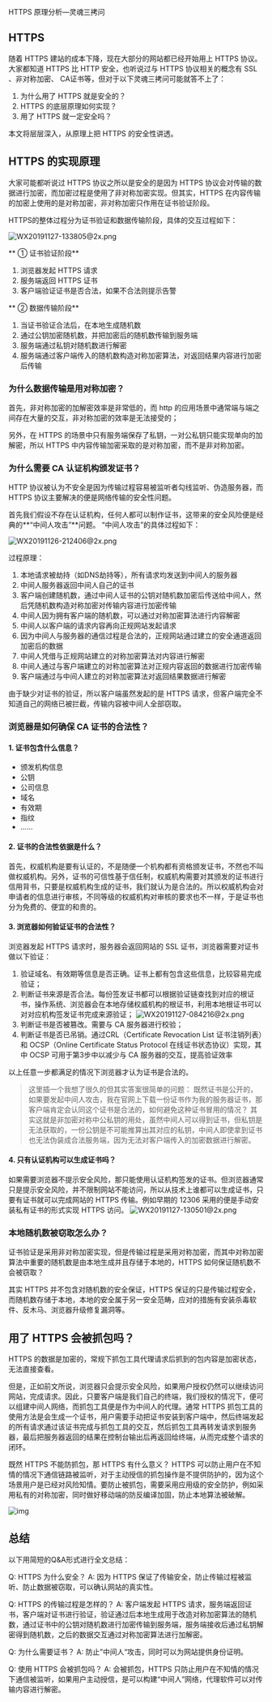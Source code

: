 HTTPS 原理分析—灵魂三拷问

## HTTPS

随着 HTTPS 建站的成本下降，现在大部分的网站都已经开始用上 HTTPS 协议。大家都知道 HTTPS 比 HTTP 安全，也听说过与 HTTPS 协议相关的概念有 SSL 、非对称加密、 CA证书等，但对于以下灵魂三拷问可能就答不上了：

1. 为什么用了 HTTPS 就是安全的？
2. HTTPS 的底层原理如何实现？
3. 用了 HTTPS 就一定安全吗？

本文将层层深入，从原理上把 HTTPS 的安全性讲透。

## HTTPS 的实现原理

大家可能都听说过 HTTPS 协议之所以是安全的是因为 HTTPS 协议会对传输的数据进行加密，而加密过程是使用了非对称加密实现。但其实，HTTPS 在内容传输的加密上使用的是对称加密，非对称加密只作用在证书验证阶段。

HTTPS的整体过程分为证书验证和数据传输阶段，具体的交互过程如下：

![WX20191127-133805@2x.png](E:\other\网络\assets\1378987910.png)

** ① 证书验证阶段**

1. 浏览器发起 HTTPS 请求
2. 服务端返回 HTTPS 证书
3. 客户端验证证书是否合法，如果不合法则提示告警

** ② 数据传输阶段**

1. 当证书验证合法后，在本地生成随机数
2. 通过公钥加密随机数，并把加密后的随机数传输到服务端
3. 服务端通过私钥对随机数进行解密
4. 服务端通过客户端传入的随机数构造对称加密算法，对返回结果内容进行加密后传输

### 为什么数据传输是用对称加密？

首先，非对称加密的加解密效率是非常低的，而 http 的应用场景中通常端与端之间存在大量的交互，非对称加密的效率是无法接受的；

另外，在 HTTPS 的场景中只有服务端保存了私钥，一对公私钥只能实现单向的加解密，所以 HTTPS 中内容传输加密采取的是对称加密，而不是非对称加密。

### 为什么需要 CA 认证机构颁发证书？

HTTP 协议被认为不安全是因为传输过程容易被监听者勾线监听、伪造服务器，而 HTTPS 协议主要解决的便是网络传输的安全性问题。

首先我们假设不存在认证机构，任何人都可以制作证书，这带来的安全风险便是经典的**“中间人攻击”**问题。
“中间人攻击”的具体过程如下：

![WX20191126-212406@2x.png](E:\other\网络\assets\2410496311.png)

过程原理：

1. 本地请求被劫持（如DNS劫持等），所有请求均发送到中间人的服务器
2. 中间人服务器返回中间人自己的证书
3. 客户端创建随机数，通过中间人证书的公钥对随机数加密后传送给中间人，然后凭随机数构造对称加密对传输内容进行加密传输
4. 中间人因为拥有客户端的随机数，可以通过对称加密算法进行内容解密
5. 中间人以客户端的请求内容再向正规网站发起请求
6. 因为中间人与服务器的通信过程是合法的，正规网站通过建立的安全通道返回加密后的数据
7. 中间人凭借与正规网站建立的对称加密算法对内容进行解密
8. 中间人通过与客户端建立的对称加密算法对正规内容返回的数据进行加密传输
9. 客户端通过与中间人建立的对称加密算法对返回结果数据进行解密

由于缺少对证书的验证，所以客户端虽然发起的是 HTTPS 请求，但客户端完全不知道自己的网络已被拦截，传输内容被中间人全部窃取。

### 浏览器是如何确保 CA 证书的合法性？

#### 1. 证书包含什么信息？

- 颁发机构信息
- 公钥
- 公司信息
- 域名
- 有效期
- 指纹
- ......

#### 2. 证书的合法性依据是什么？

首先，权威机构是要有认证的，不是随便一个机构都有资格颁发证书，不然也不叫做权威机构。另外，证书的可信性基于信任制，权威机构需要对其颁发的证书进行信用背书，只要是权威机构生成的证书，我们就认为是合法的。所以权威机构会对申请者的信息进行审核，不同等级的权威机构对审核的要求也不一样，于是证书也分为免费的、便宜的和贵的。

#### 3. 浏览器如何验证证书的合法性？

浏览器发起 HTTPS 请求时，服务器会返回网站的 SSL 证书，浏览器需要对证书做以下验证：

1. 验证域名、有效期等信息是否正确。证书上都有包含这些信息，比较容易完成验证；
2. 判断证书来源是否合法。每份签发证书都可以根据验证链查找到对应的根证书，操作系统、浏览器会在本地存储权威机构的根证书，利用本地根证书可以对对应机构签发证书完成来源验证；
   ![WX20191127-084216@2x.png](E:\other\网络\assets\1148530856.png)
3. 判断证书是否被篡改。需要与 CA 服务器进行校验；
4. 判断证书是否已吊销。通过CRL（Certificate Revocation List 证书注销列表）和 OCSP（Online Certificate Status Protocol 在线证书状态协议）实现，其中 OCSP 可用于第3步中以减少与 CA 服务器的交互，提高验证效率

以上任意一步都满足的情况下浏览器才认为证书是合法的。

> 这里插一个我想了很久的但其实答案很简单的问题：
> 既然证书是公开的，如果要发起中间人攻击，我在官网上下载一份证书作为我的服务器证书，那客户端肯定会认同这个证书是合法的，如何避免这种证书冒用的情况？
> 其实这就是非加密对称中公私钥的用处，虽然中间人可以得到证书，但私钥是无法获取的，一份公钥是不可能推算出其对应的私钥，中间人即使拿到证书也无法伪装成合法服务端，因为无法对客户端传入的加密数据进行解密。

#### 4. 只有认证机构可以生成证书吗？

如果需要浏览器不提示安全风险，那只能使用认证机构签发的证书。但浏览器通常只是提示安全风险，并不限制网站不能访问，所以从技术上谁都可以生成证书，只要有证书就可以完成网站的 HTTPS 传输。例如早期的 12306 采用的便是手动安装私有证书的形式实现 HTTPS 访问。
![WX20191127-130501@2x.png](E:\other\网络\assets\1504265182.png)

### 本地随机数被窃取怎么办？

证书验证是采用非对称加密实现，但是传输过程是采用对称加密，而其中对称加密算法中重要的随机数是由本地生成并且存储于本地的，HTTPS 如何保证随机数不会被窃取？

其实 HTTPS 并不包含对随机数的安全保证，HTTPS 保证的只是传输过程安全，而随机数存储于本地，本地的安全属于另一安全范畴，应对的措施有安装杀毒软件、反木马、浏览器升级修复漏洞等。

## 用了 HTTPS 会被抓包吗？

HTTPS 的数据是加密的，常规下抓包工具代理请求后抓到的包内容是加密状态，无法直接查看。

但是，正如前文所说，浏览器只会提示安全风险，如果用户授权仍然可以继续访问网站，完成请求。因此，只要客户端是我们自己的终端，我们授权的情况下，便可以组建中间人网络，而抓包工具便是作为中间人的代理。通常 HTTPS 抓包工具的使用方法是会生成一个证书，用户需要手动把证书安装到客户端中，然后终端发起的所有请求通过该证书完成与抓包工具的交互，然后抓包工具再转发请求到服务器，最后把服务器返回的结果在控制台输出后再返回给终端，从而完成整个请求的闭环。

既然 HTTPS 不能防抓包，那 HTTPS 有什么意义？
HTTPS 可以防止用户在不知情的情况下通信链路被监听，对于主动授信的抓包操作是不提供防护的，因为这个场景用户是已经对风险知情。要防止被抓包，需要采用应用级的安全防护，例如采用私有的对称加密，同时做好移动端的防反编译加固，防止本地算法被破解。

![img](E:\other\网络\assets\3247911170.jpg) 

## 总结

以下用简短的Q&A形式进行全文总结：

Q: HTTPS 为什么安全？
A: 因为 HTTPS 保证了传输安全，防止传输过程被监听、防止数据被窃取，可以确认网站的真实性。

Q: HTTPS 的传输过程是怎样的？
A: 客户端发起 HTTPS 请求，服务端返回证书，客户端对证书进行验证，验证通过后本地生成用于改造对称加密算法的随机数，通过证书中的公钥对随机数进行加密传输到服务端，服务端接收后通过私钥解密得到随机数，之后的数据交互通过对称加密算法进行加解密。

Q: 为什么需要证书？
A: 防止”中间人“攻击，同时可以为网站提供身份证明。

Q: 使用 HTTPS 会被抓包吗？
A: 会被抓包，HTTPS 只防止用户在不知情的情况下通信被监听，如果用户主动授信，是可以构建“中间人”网络，代理软件可以对传输内容进行解密。








